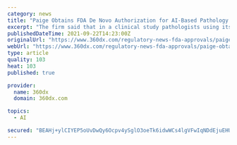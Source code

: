 ```yaml
---
category: news
title: "Paige Obtains FDA De Novo Authorization for AI-Based Pathology Software to Diagnose Prostate Cancer"
excerpt: "The firm said that in a clinical study pathologists using its Paige Prostate product had a 70 percent reduction in false negative diagnoses."
publishedDateTime: 2021-09-22T14:23:00Z
originalUrl: "https://www.360dx.com/regulatory-news-fda-approvals/paige-obtains-fda-de-novo-authorization-ai-based-pathology-software"
webUrl: "https://www.360dx.com/regulatory-news-fda-approvals/paige-obtains-fda-de-novo-authorization-ai-based-pathology-software"
type: article
quality: 103
heat: 103
published: true

provider:
  name: 360dx
  domain: 360dx.com

topics:
  - AI

secured: "BEAHj+ylCIYEP5oUvDwQy6Ocpv4ySglO3oeTk6idwWCs4lgVFwIqNDdEjuEHUGyi9zpeDPlV/1LjXomAhx8LiA4L+wyNBdhbzuuWNI4QuiPSmkQqtMcAY7lvjFfQO2vF1fjXJGZd2cLW7e/mCOE2YJe/X6OlD8DFsh6b+T1rb//zusqD5Xrgx7OtXB0tm3ByOrY1MK4PFMkgWbDmGMHU5d2VMoW4MSpe+GT7m5UH2GlbLaTNFNVqWMJhGiPMazvGh0WhQcxoEh2JJ8Ac83Iqcm0Mh31Aze8RxF0O/Jf4ZxDCMbzIra1/055wYjZQ+5HEsyfqOEvdh5mopz6qGYqF3ZIVTW5e412nBnG1E9bavKk=;Q+qFJU3QBQPUgIKcfmQKxA=="
---
```


